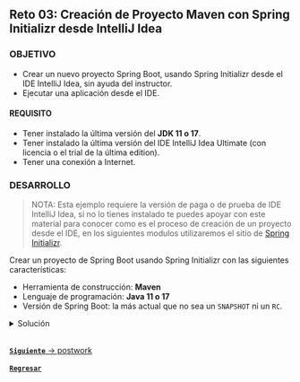 ## Reto 03: Creación de Proyecto Maven con Spring Initializr desde IntelliJ Idea

### OBJETIVO
- Crear un nuevo proyecto Spring Boot, usando Spring Initializr desde el IDE IntelliJ Idea, sin ayuda del instructor.
- Ejecutar una aplicación desde el IDE.

#### REQUISITO
- Tener instalado la última versión del **JDK 11 o 17**.
- Tener instalado la última versión del IDE IntelliJ Idea Ultimate (con licencia o el trial de la última edition).
- Tener una conexión a Internet.

### DESARROLLO

> NOTA:
> Esta ejemplo requiere la versión de paga o de prueba de IDE IntelliJ Idea, si no lo tienes instalado te puedes apoyar con este material para conocer como es el proceso de creación de un proyecto desde el IDE, en los siguientes modulos utilizaremos el sitio de <a href="https://start.spring.io/" target="_blank">Spring Initializr</a>.

Crear un proyecto de Spring Boot usando Spring Initializr con las siguientes características:
- Herramienta de construcción: **Maven**
- Lenguaje de programación: **Java 11 o 17**
- Versión de Spring Boot: la más actual que no sea un `SNAPSHOT` ni un `RC`.

<details>
	<summary>Solución</summary>

1. Abre el IDE IntelliJ Idea. Crea un nuevo proyecto usando el menú `New -> Project`.

![imagen](img/img_01.png)

2. En el menú que se abre selecciona la opción **Spring Initializr** y como SDK Java **11** (o superior).

![imagen](img/img_02.png)

3. En la ventana siguiente selecciona las opciones:

- Grupo, artefacto y nombre del proyecto.
- Tipo de proyecto: **Maven**.
- Lenguaje: **Java**.
- Forma de empaquetar la aplicación: **jar**.
- Versión de Java: **11** o **17**.

![imagen](img/img_03.png)

4. En la siguiente ventana selecciona Spring Web como dependencia para el proyecto.

![imagen](img/img_04.png)

5. En la última ventana dale un nombre y una ubicación al proyecto y presiona el botón `Finish`. Con esto se creará un nuevo proyecto que tiene la siguiente estructura:

![imagen](img/img_05.png)

6. En esta sesión no modificarás nada del código que el IDE ha creado de forma automática, eso será hasta la siguiente sesión.

7. El siguiente paso es compilar el código de la aplicación. Para hacerlo ve al panel llamado *Maven* que se encuentra del lado derecho del IDE.

Para compilar el código de la aplicación y generar el archivo jar que permite la ejecución de este, haz doble clic sobre el elemento *package* (con lo que se le indica a Maven que este es el último paso del ciclo de vida de construcción de la aplicación que debe ejecutar).

![imagen](img/img_08.png)

8. En el panel de salida del IDE debes ver un mensaje como el siguiente, que indica que la aplicación se compiló y ejecutó correctamente:

![imagen](img/img_10.png)

9. Para ejecutar la aplicación presiona el botón de la flecha verde situado en la parte superior del IDE.

![imagen](img/img_11.png)

10. Debes ver una salida similar a la siguiente en el panel de salida del IDE:

![imagen](img/img_12.png)

Esto indica que la aplicación se levantó correctamente en el puerto 8080. Como no hay contenido en la aplicación no hay mucho que mostrar, pero puedes comprobar que la aplicación está bien configurada, que todos los elementos necesarios están instalados y configurados y que la aplicación se ejecuta de forma correcta. Escribe la siguiente ruta en tu navegador:

http://localhost:8080

Una vez que el sitio cargue, debes ver una pantalla como la siguiente:

![imagen](img/img_13.png)

11. Detén la aplicación presionando el botón del cuadro rojo en el panel de salida del IDE.

![imagen](img/img_14.png)

</details> 

<br>

[**`Siguiente`** -> postwork](../Postwork/)

[**`Regresar`**](../)